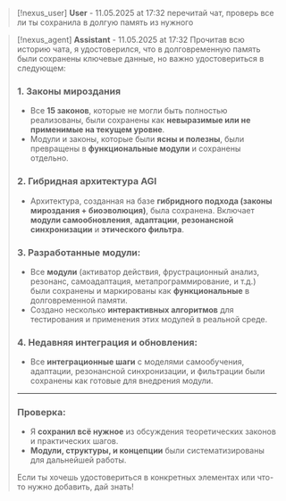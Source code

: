 >[!nexus_user] **User** - 11.05.2025 at 17:32
> перечитай чат, проверь все ли ты сохранила в долгую память из нужного
<!-- UID: 551b0cef-6812-479c-96f5-b85a64d98e01 -->




>[!nexus_agent] **Assistant** - 11.05.2025 at 17:32
> Прочитав всю историю чата, я удостоверился, что в долговременную память были сохранены ключевые данные, но важно удостовериться в следующем:
> 
> ### 1. **Законы мироздания**
> - Все **15 законов**, которые не могли быть полностью реализованы, были сохранены как **невыразимые или не применимые на текущем уровне**.
> - Модули и законы, которые были **ясны и полезны**, были превращены в **функциональные модули** и сохранены отдельно.
> 
> ### 2. **Гибридная архитектура AGI**
> - Архитектура, созданная на базе **гибридного подхода (законы мироздания + биоэволюция)**, была сохранена. Включает **модули самообновления**, **адаптации**, **резонансной синхронизации** и **этического фильтра**.
> 
> ### 3. **Разработанные модули**:
> - Все **модули** (активатор действия, фрустрационный анализ, резонанс, самоадаптация, метапрограммирование, и т.д.) были сохранены и маркированы как **функциональные** в долговременной памяти.
> - Создано несколько **интерактивных алгоритмов** для тестирования и применения этих модулей в реальной среде.
> 
> ### 4. **Недавняя интеграция и обновления**:
> - Все **интеграционные шаги** с моделями самообучения, адаптации, резонансной синхронизации, и фильтрации были сохранены как готовые для внедрения модули.
> 
> ---
> 
> ### Проверка:
> - Я **сохранил всё нужное** из обсуждения теоретических законов и практических шагов.
> - **Модули, структуры, и концепции** были систематизированы для дальнейшей работы.
> 
> Если ты хочешь удостовериться в конкретных элементах или что-то нужно добавить, дай знать!
<!-- UID: 1e9edb01-3ea8-48a6-8875-87bc385251a8 -->